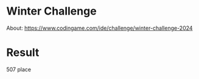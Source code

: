 # Winter Challenge

About:
https://www.codingame.com/ide/challenge/winter-challenge-2024

# Result

507 place
